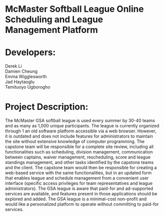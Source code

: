 # McMaster Softball League Online Scheduling and League Management Platform

# Developers:
Derek Li <br>
Damien Cheung <br>
Emma Wigglesworth <br>
Jad Haytaoglu <br>
Temituoyo Ugborogho <br>

# Project Description:

The McMaster GSA softball league is used every summer by 30-40 teams and as many as 1,000 unique participants. The league is currently organized through 1 an old software platform accessible via a web browser. However, it is outdated and does not include features for administrators to maintain the site without extensive knowledge of computer programming. The capstone team will be responsible for a complete site review, including all functionalities such as scheduling, division management, communication between captains, waiver management, rescheduling, score and league standings management, and other tasks identified by the capstone teams and the client. The capstone team would then be responsible for creating a web-based service with the same functionalities, but in an updated form that enables league and schedule management from a convenient user interface (specific access privileges for team representatives and league administrators). The GSA league is aware that paid-for and ad-supported services are available, and features present in those applications should be explored and added. The GSA league is a minimal-cost non-profit and would like a personalized platform to operate without committing to paid-for services.

